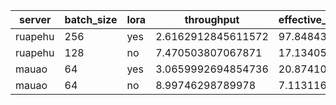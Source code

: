 | server  | batch_size | lora | throughput         | effective_throughput |
|---------|------------|------|--------------------|----------------------|
| ruapehu | 256        | yes  | 2.6162912845611572 | 97.84843223          |
| ruapehu | 128        | no   | 7.470503807067871  | 17.1340519           |
| mauao   | 64         | yes  | 3.0659992694854736 | 20.87410804          |
| mauao   | 64         | no   | 8.99746298789978   | 7.11311623           |